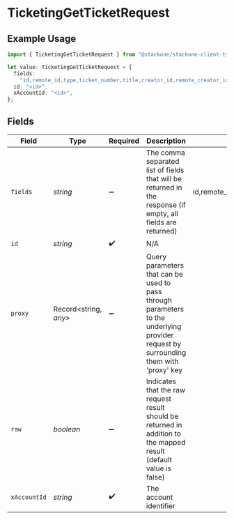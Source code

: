 # TicketingGetTicketRequest

## Example Usage

```typescript
import { TicketingGetTicketRequest } from "@stackone/stackone-client-ts/sdk/models/operations";

let value: TicketingGetTicketRequest = {
  fields:
    "id,remote_id,type,ticket_number,title,creator_id,remote_creator_id,reporters,assignees,content,parent_id,remote_parent_id,closed_at,ticket_url,status,priority,tags,collections,organization,created_at,updated_at",
  id: "<id>",
  xAccountId: "<id>",
};
```

## Fields

| Field                                                                                                                                                                                                              | Type                                                                                                                                                                                                               | Required                                                                                                                                                                                                           | Description                                                                                                                                                                                                        | Example                                                                                                                                                                                                            |
| ------------------------------------------------------------------------------------------------------------------------------------------------------------------------------------------------------------------ | ------------------------------------------------------------------------------------------------------------------------------------------------------------------------------------------------------------------ | ------------------------------------------------------------------------------------------------------------------------------------------------------------------------------------------------------------------ | ------------------------------------------------------------------------------------------------------------------------------------------------------------------------------------------------------------------ | ------------------------------------------------------------------------------------------------------------------------------------------------------------------------------------------------------------------ |
| `fields`                                                                                                                                                                                                           | *string*                                                                                                                                                                                                           | :heavy_minus_sign:                                                                                                                                                                                                 | The comma separated list of fields that will be returned in the response (if empty, all fields are returned)                                                                                                       | id,remote_id,type,ticket_number,title,creator_id,remote_creator_id,reporters,assignees,content,parent_id,remote_parent_id,closed_at,ticket_url,status,priority,tags,collections,organization,created_at,updated_at |
| `id`                                                                                                                                                                                                               | *string*                                                                                                                                                                                                           | :heavy_check_mark:                                                                                                                                                                                                 | N/A                                                                                                                                                                                                                |                                                                                                                                                                                                                    |
| `proxy`                                                                                                                                                                                                            | Record<string, *any*>                                                                                                                                                                                              | :heavy_minus_sign:                                                                                                                                                                                                 | Query parameters that can be used to pass through parameters to the underlying provider request by surrounding them with 'proxy' key                                                                               |                                                                                                                                                                                                                    |
| `raw`                                                                                                                                                                                                              | *boolean*                                                                                                                                                                                                          | :heavy_minus_sign:                                                                                                                                                                                                 | Indicates that the raw request result should be returned in addition to the mapped result (default value is false)                                                                                                 |                                                                                                                                                                                                                    |
| `xAccountId`                                                                                                                                                                                                       | *string*                                                                                                                                                                                                           | :heavy_check_mark:                                                                                                                                                                                                 | The account identifier                                                                                                                                                                                             |                                                                                                                                                                                                                    |